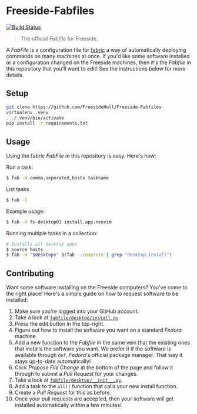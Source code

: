 # Freeside-Fabfiles

[![Build Status](https://ci.freeside.co.uk/api/badges/FreesideHull/Freeside-Fabfiles/status.svg)](https://ci.freeside.co.uk/FreesideHull/Freeside-Fabfiles)

> The official _Fabfile_ for Freeside.

A _FabFile_ is a configuration file for [fabric](http://www.fabfile.org/) a way of automatically deploying commands on many machines at once. If you'd like some software installed or a configuration changed on the Freeside machines, then it's the _Fabfile_ in this repository that you'll want to edit! See the instructions below for more details.

## Setup
```bash
git clone https://github.com/FreesideHull/Freeside-Fabfiles
virtualenv .venv
. ./.venv/bin/activate
pip install -r requirements.txt
```

## Usage
Using the fabric _FabFile_ in this repository is easy. Here's how:

Run a task:
```bash
$ fab -H comma,seperated,hosts taskname 
```

List tasks
```bash
$ fab -l
```

Example usage:
```bash
$ fab -H fs-desktop01 install.app.neovim
```

Running multiple tasks in a collection:
```bash
# Installs all desktop apps
$ source hosts
$ fab -H "$desktops" $(fab --complete | grep "desktop.install")
```

## Contributing
Want some software installing on the Freeside computers? You've come to the right place! Here's a simple guide on how to request software to be installed:

1. Make sure you're logged into your GitHub account.
2. Take a look at [`fabfile/desktop/install.py`](https://github.com/FreesideHull/Freeside-Fabfiles/blob/master/fabfile/desktop/install.py).
3. Press the edit button in the top-right.
4. Figure out how to install the software you want on a standard _Fedora_ machine.
5. Add a new function to the _Fabfile_ in the same vein that the existing ones that installs the software you want. We prefer it if the software is available through `dnf`, _Fedora_'s official package manager. That way it stays up-to-date automatically!
6. Click _Propose File Change_ at the bottom of the page and follow it through to submit a _Pull Request_ for your changes.
7. Take a look at [`fabfile/desktop/__init__.py`](https://github.com/FreesideHull/Freeside-Fabfiles/blob/master/fabfile/desktop/__init__.py). 
8. Add a task to the `all()` function that calls your new install function.
9. Create a _Pull Request_ for this as before.
10. Once your pull requests are accepted, then your software will get installed automatically within a few minutes!
